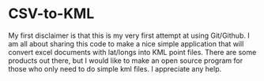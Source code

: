 CSV-to-KML
==========

My first disclaimer is that this is my very first attempt at using Git/Github. I am all about sharing this code to make a nice simple application that will convert excel documents with lat/longs into KML point files. There are some products out there, but I would like to make an open source program for those who only need to do simple kml files. I appreciate any help.
